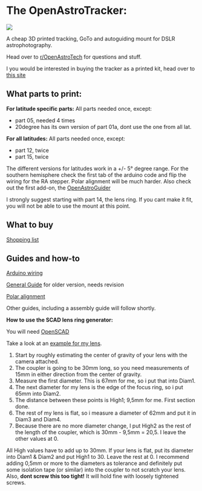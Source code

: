 # The OpenAstroTracker:
![ ](https://i.imgur.com/qGr2bFf.jpg)

A cheap 3D printed tracking, GoTo and autoguiding mount for DSLR astrophotography.

Head over to [r/OpenAstroTech](https://www.reddit.com/r/OpenAstroTech/) for questions and stuff.

I you would be interested in buying the tracker as a printed kit, head over to [this site](https://openastrotech.com/products/)

## What parts to print:
**For latitude specific parts:**
All parts needed once, except:
 - part 05, needed 4 times
 - 20degree has its own version of part 01a, dont use the one from all lat.

**For all latitudes:**
All parts needed once, except:
 -  part 12, twice
 - part 15, twice


The different versions for latitudes work in a +/- 5° degree range. For the southern hemisphere check the first tab of the arduino code and flip the wiring for the RA stepper. Polar alignment will be much harder.
Also check out the first add-on, the [OpenAstroGuider](https://github.com/OpenAstroTech/OpenAstroGuider)

I strongly suggest starting with part 14, the lens ring. If you cant make it fit, you will not be able to use the mount at this point. 

## What to buy
[Shopping list](https://docs.google.com/spreadsheets/d/1L4PQiUul5nzP-nE1Q71Y6VLvNZevVYpP3fgTrcX0LEM/edit?usp=sharing) 

## Guides and how-to
[Arduino wiring](https://imgur.com/hBMxBpg)

[General Guide](https://drive.google.com/file/d/1_YVxujLwpIfMiU5c_vcGPQ0UwRyjkiqJ/view) for older version, needs revision

[Polar alignment](https://drive.google.com/file/d/1WRThR709xvfjo2IPQmQuXUPK6YBmoFnY/view)

Other guides, including a assembly guide will follow shortly.

**How to use the SCAD lens ring generator:**

You will need [OpenSCAD](https://www.openscad.org/downloads.html)

Take a look at an [example for my lens](https://imgur.com/Ql9mAmH).
 1. Start by roughly estimating the center of gravity of your lens with the camera attached.
 2. The coupler is going to be 30mm long, so you need measurements of 15mm in either direction from the center of gravity.
 3. Measure the first diameter. This is 67mm for me, so i put that into Diam1.
 4. The next diameter for my lens is the edge of the focus ring, so i put 65mm into Diam2.
 5. The distance between these points is High1; 9,5mm for me. First section done.
 6. The rest of my lens is flat, so i measure a diameter of 62mm and put it in Diam3 and Diam4.
 7. Because there are no more diameter change, I put High2 as the rest of the length of the coupler, which is 30mm - 9,5mm = 20,5. I leave the other values at 0.

All High values have to add up to 30mm.
If your lens is flat, put its diameter into Diam1 & Diam2 and put High1 to 30. Leave the rest at 0.
I recommend adding 0,5mm or more to the diameters as tolerance and definitely put some isolation tape (or similar) into the coupler to not scratch your lens. Also, **dont screw this too tight!** It will hold fine with loosely tightened screws.
